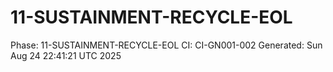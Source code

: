 # 11-SUSTAINMENT-RECYCLE-EOL
Phase: 11-SUSTAINMENT-RECYCLE-EOL
CI: CI-GN001-002
Generated: Sun Aug 24 22:41:21 UTC 2025
